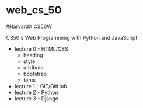 # web_cs_50

#HarvardX CS50W

CS50's Web Programming with Python and JavaScript

- lecture 0 - HTML/CSS
  - heading
  - style
  - attribute
  - bootstrap
  - fonts
- lecture 1 - GIT/GitHub
- lecture 2 - Python
- lecture 3 - Django
